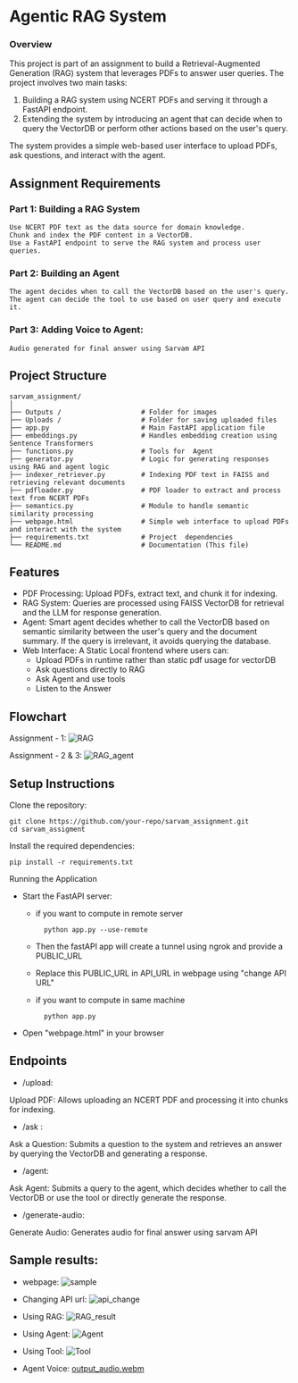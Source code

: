 # Agentic RAG System
### Overview

This project is part of an assignment to build a Retrieval-Augmented Generation (RAG) system that leverages PDFs to answer user queries. The project involves two main tasks:

1. Building a RAG system using NCERT PDFs and serving it through a FastAPI endpoint.
2. Extending the system by introducing an agent that can decide when to query the VectorDB or perform other actions based on the user's query.

The system provides a simple web-based user interface to upload PDFs, ask questions, and interact with the agent.

## Assignment Requirements
### Part 1: Building a RAG System
    Use NCERT PDF text as the data source for domain knowledge.
    Chunk and index the PDF content in a VectorDB.
    Use a FastAPI endpoint to serve the RAG system and process user queries.
### Part 2: Building an Agent
    The agent decides when to call the VectorDB based on the user's query.
    The agent can decide the tool to use based on user query and execute it.
### Part 3: Adding Voice to Agent:
    Audio generated for final answer using Sarvam API
    
## Project Structure


    sarvam_assignment/	
    │
    ├── Outputs /                    # Folder for images 
    ├── Uploads /                    # Folder for saving uploaded files
    ├── app.py                       # Main FastAPI application file
    ├── embeddings.py                # Handles embedding creation using Sentence Transformers
    ├── functions.py                 # Tools for  Agent
    ├── generator.py                 # Logic for generating responses using RAG and agent logic
    ├── indexer_retriever.py         # Indexing PDF text in FAISS and retrieving relevant documents
    ├── pdfloader.py                 # PDF loader to extract and process text from NCERT PDFs  
    ├── semantics.py                 # Module to handle semantic similarity processing
    ├── webpage.html                 # Simple web interface to upload PDFs and interact with the system  
    ├── requirements.txt             # Project  dependencies
    └── README.md                    # Documentation (This file)


## Features
- PDF Processing: Upload PDFs, extract text, and chunk it for indexing.
- RAG System: Queries are processed using FAISS VectorDB for retrieval and the LLM for response generation. 
- Agent: Smart agent decides whether to call the VectorDB based on semantic similarity between the user's query and the document summary. If the query is irrelevant, it avoids querying the database.
- Web Interface: A Static Local frontend where users can:
    - Upload PDFs in runtime rather than static pdf usage for vectorDB
    - Ask questions directly to RAG
    - Ask Agent and use tools
    - Listen to the Answer
    
## Flowchart
Assignment - 1: 
![RAG](outputs/RAG.jpg)

Assignment - 2 & 3:
![RAG_agent](outputs/sarvam_agent.jpg)
## Setup Instructions

Clone the repository:
    
    git clone https://github.com/your-repo/sarvam_assignment.git
    cd sarvam_assigment

Install the required dependencies:

    pip install -r requirements.txt

Running the Application

- Start the FastAPI server:
    - if you want to compute in remote server

            python app.py --use-remote

    - Then the fastAPI app will create a tunnel using ngrok and provide a PUBLIC_URL
    - Replace this PUBLIC_URL in API_URL in webpage using "change API URL" 


    - if you want to compute in same machine
    
            python app.py


- Open "webpage.html" in your browser


## Endpoints
- /upload:

Upload PDF: Allows uploading an NCERT PDF and processing it into chunks for indexing.

- /ask :

Ask a Question: Submits a question to the system and retrieves an answer by querying the VectorDB and generating a response.

- /agent:

Ask Agent: Submits a query to the agent, which decides whether to call the VectorDB or use the tool or directly generate the response. 

- /generate-audio:

Generate Audio: Generates audio for final answer using sarvam API


## Sample results:
- webpage:
![sample](outputs/webpage_sample.jpg)

- Changing API url: 
![api_change](outputs/api_change.jpg)

- Using RAG:
![RAG_result](outputs/rag_result.jpg)

- Using Agent:
![Agent](outputs/agent_result.jpg)

- Using Tool:
![Tool](outputs/tool_result.jpg)

- Agent Voice:
[output_audio.webm](https://github.com/user-attachments/assets/291c25ed-b877-4d2d-95fe-12233b906528)
